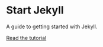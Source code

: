 # Start Jekyll

A guide to getting started with Jekyll.

[Read the tutorial](http://taniarascia.com/make-a-static-website-with-jekyll)
